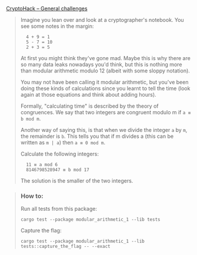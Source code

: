 [CryptoHack – General challenges](https://cryptohack.org/challenges/general/)

> Imagine you lean over and look at a cryptographer's notebook. You see some notes in the margin:
>
>       4 + 9 = 1  
>       5 - 7 = 10  
>       2 + 3 = 5
>
> At first you might think they've gone mad. Maybe this is why there are so many data leaks nowadays you'd think, but this is nothing more than modular arithmetic modulo 12 (albeit with some sloppy notation).
>
> You may not have been calling it modular arithmetic, but you've been doing these kinds of calculations since you learnt to tell the time (look again at those equations and think about adding hours).
>
> Formally, "calculating time" is described by the theory of congruences. We say that two integers are congruent modulo m if `a ≡ b mod m`.
>
> Another way of saying this, is that when we divide the integer `a` by `m`, the remainder is `b`. This tells you that if m divides a (this can be written as `m | a`) then `a ≡ 0 mod m`.
>
> Calculate the following integers:
>
>       11 ≡ a mod 6  
>       8146798528947 ≡ b mod 17
>
> The solution is the smaller of the two integers.

> ### How to:
> Run all tests from this package:
>
>     cargo test --package modular_arithmetic_1 --lib tests
>
> Capture the flag:
>
>     cargo test --package modular_arithmetic_1 --lib tests::capture_the_flag -- --exact
